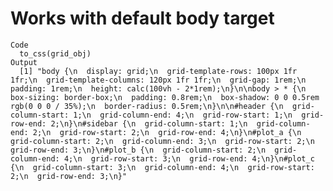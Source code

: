# Works with default body target

    Code
      to_css(grid_obj)
    Output
      [1] "body {\n  display: grid;\n  grid-template-rows: 100px 1fr 1fr;\n  grid-template-columns: 120px 1fr 1fr;\n  grid-gap: 1rem;\n  padding: 1rem;\n  height: calc(100vh - 2*1rem);\n}\n\nbody > * {\n  box-sizing: border-box;\n  padding: 0.8rem;\n  box-shadow: 0 0 0.5rem rgb(0 0 0 / 35%);\n  border-radius: 0.5rem;\n}\n\n#header {\n  grid-column-start: 1;\n  grid-column-end: 4;\n  grid-row-start: 1;\n  grid-row-end: 2;\n}\n#sidebar {\n  grid-column-start: 1;\n  grid-column-end: 2;\n  grid-row-start: 2;\n  grid-row-end: 4;\n}\n#plot_a {\n  grid-column-start: 2;\n  grid-column-end: 3;\n  grid-row-start: 2;\n  grid-row-end: 3;\n}\n#plot_b {\n  grid-column-start: 2;\n  grid-column-end: 4;\n  grid-row-start: 3;\n  grid-row-end: 4;\n}\n#plot_c {\n  grid-column-start: 3;\n  grid-column-end: 4;\n  grid-row-start: 2;\n  grid-row-end: 3;\n}"

